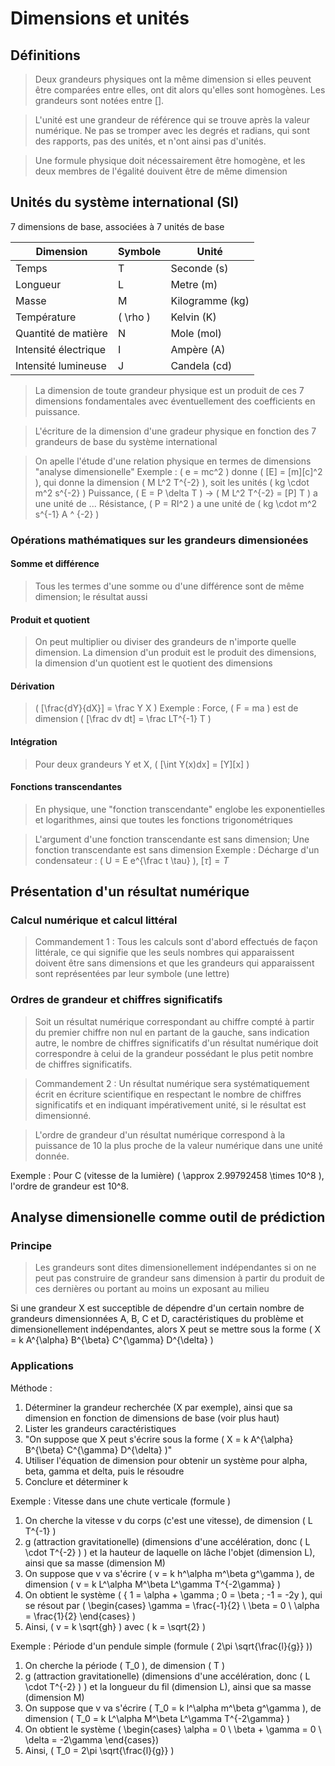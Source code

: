 # Dimensions et unités
## Définitions
> Deux grandeurs physiques ont la même dimension si elles peuvent être comparées
> entre elles, ont dit alors qu'elles sont homogènes. Les grandeurs sont notées
> entre [].

> L'unité est une grandeur de référence qui se trouve après la valeur numérique.
> Ne pas se tromper avec les degrés et radians, qui sont des rapports, pas des
> unités, et n'ont ainsi pas d'unités.

> Une formule physique doit nécessairement être homogène, et les deux membres de
> l'égalité douivent être de même dimension

## Unités du système international (SI)
7 dimensions de base, associées à 7 unités de base

Dimension            | Symbole    | Unité
---                  | ---        | ---
Temps                | T          | Seconde (s)
Longueur             | L          | Metre (m)
Masse                | M          | Kilogramme (kg)
Température          | \( \rho \) | Kelvin (K)
Quantité de matière  | N          | Mole (mol)
Intensité électrique | I          | Ampère (A)
Intensité lumineuse  | J          | Candela (cd)

> La dimension de toute grandeur physique est un produit de ces 7 dimensions
> fondamentales avec éventuellement des coefficients en puissance.

> L'écriture de la dimension d'une gradeur physique en fonction des 7 grandeurs
> de base du système international

> On apelle l'étude d'une relation physique en termes de dimensions "analyse
> dimensionelle"
Exemple : \( e = mc^2 \) donne \( [E] = [m][c]^2 \), qui donne la dimension
\( M L^2 T^{-2} \), soit les unités \( kg \cdot m^2 s^{-2} \)
Puissance, \( E = P \delta T \) -> \( M L^2 T^{-2} = [P] T \) a une unité de ...
Résistance, \( P = RI^2 \) a une unité de \( kg \cdot m^2 s^{-1} A ^ {-2} \)

### Opérations mathématiques sur les grandeurs dimensionées
#### Somme et différence
> Tous les termes d'une somme ou d'une différence sont de même dimension; le
> résultat aussi

#### Produit et quotient
> On peut multiplier ou diviser des grandeurs de n'importe quelle dimension. La
> dimension d'un produit est le produit des dimensions, la dimension d'un
> quotient est le quotient des dimensions

#### Dérivation
> \( [\frac{dY}{dX}] = \frac Y X \)
Exemple : Force, \( F = ma \) est de dimension \( [\frac dv dt] = \frac LT^{-1} T \)

#### Intégration
> Pour deux grandeurs Y et X, \( [\int Y(x)dx] = [Y][x] \)

#### Fonctions transcendantes
> En physique, une "fonction transcendante" englobe les exponentielles et
> logarithmes, ainsi que toutes les fonctions trigonométriques

> L'argument d'une fonction transcendante est sans dimension; Une fonction
> transcendante est sans dimension
Exemple : Décharge d'un condensateur : \( U = E e^{\frac t \tau} \),  $[\tau] = T$

## Présentation d'un résultat numérique
### Calcul numérique et calcul littéral
> Commandement 1 : Tous les calculs sont d'abord effectués de façon littérale, ce qui signifie
que les seuls nombres qui apparaissent doivent être sans dimensions et que
les grandeurs qui apparaissent sont représentées par leur symbole (une lettre)

### Ordres de grandeur et chiffres significatifs
> Soit un résultat numérique correspondant au chiffre compté à partir du premier
> chiffre non nul en partant de la gauche, sans indication autre, le nombre de
> chiffres significatifs d'un résultat numérique doit correspondre à celui de la
> grandeur possédant le plus petit nombre de chiffres significatifs.

> Commandement 2 : Un résultat numérique sera systématiquement écrit en écriture
> scientifique en respectant le nombre de chiffres significatifs et en indiquant
> impérativement unité, si le résultat est dimensionné.

> L'ordre de grandeur d'un résultat numérique correspond à la puissance de 10 la plus
> proche de la valeur numérique dans une unité donnée.

Exemple : Pour C (vitesse de la lumière) \( \approx 2.99792458 \times 10^8 \),
l'ordre de grandeur est 10^8.

## Analyse dimensionelle comme outil de prédiction
### Principe
> Les grandeurs sont dites dimensionellement indépendantes si on ne peut pas
> construire de grandeur sans dimension à partir du produit de ces dernières ou
> portant au moins un exposant au milieu

Si une grandeur X est succeptible de dépendre d'un certain nombre de grandeurs
dimensionnées A, B, C et D, caractéristiques du problème et dimensionellement
indépendantes, alors X peut se mettre sous la forme \( X = k A^{\alpha} B^{\beta} C^{\gamma} D^{\delta} \)

### Applications
Méthode :
1. Déterminer la grandeur recherchée (X par exemple), ainsi que sa dimension en
   fonction de dimensions de base (voir plus haut)
2. Lister les grandeurs caractéristiques
3. "On suppose que X peut s'écrire sous la forme \( X = k A^{\alpha} B^{\beta} C^{\gamma} D^{\delta} \)"
4. Utiliser l'équation de dimension pour obtenir un système pour alpha, beta,
   gamma et delta, puis le résoudre
5. Conclure et déterminer k

Exemple : Vitesse dans une chute verticale (formule )
1. On cherche la vitesse v du corps (c'est une vitesse), de dimension \( L T^{-1} \)
2. g (attraction gravitationelle) (dimensions d'une accélération, donc \( L \cdot T^{-2} ) \) 
   et la hauteur de laquelle on lâche l'objet (dimension L), ainsi que sa masse (dimension M)
3. On suppose que v va s'écrire
   \( v = k h^\alpha m^\beta g^\gamma \), de dimension
   \( v = k L^\alpha M^\beta L^\gamma T^{-2\gamma} \)
4. On obtient le système \( { 1 = \alpha + \gamma ; 0 = \beta ; -1 = -2y \), qui
   se résout par \( \begin{cases} \gamma = \frac{-1}{2} \\ \beta = 0 \\ \alpha = \frac{1}{2} \end{cases} \)
5. Ainsi, \( v = k \sqrt{gh} \) avec \( k = \sqrt{2} \)


Exemple : Période d'un pendule simple (formule \( 2\pi \sqrt{\frac{l}{g}} \))
1. On cherche la période \( T_0 \), de dimension \( T \)
2. g (attraction gravitationelle) (dimensions d'une accélération, donc \( L \cdot T^{-2} ) \)
   et la longueur du fil (dimension L), ainsi que sa masse (dimension M)
3. On suppose que v va s'écrire
   \( T_0 = k l^\alpha m^\beta g^\gamma \), de dimension
   \( T_0 = k L^\alpha M^\beta L^\gamma T^{-2\gamma} \)
4. On obtient le système \( \begin{cases} \alpha = 0 \\ \beta + \gamma = 0 \\ \delta = -2\gamma \end{cases}\)
5. Ainsi, \( T_0 = 2\pi \sqrt{\frac{l}{g}} \)
